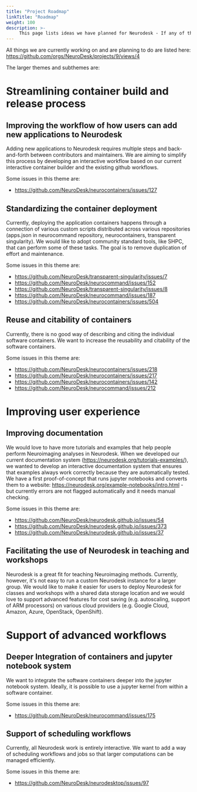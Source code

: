 ```yaml
---
title: "Project Roadmap"
linkTitle: "Roadmap"
weight: 100
description: >-
     This page lists ideas we have planned for Neurodesk - If any of these things sound exciting to you, get in touch and we help you to become a contributor.
---
```


All things we are currently working on and are planning to do are listed here: https://github.com/orgs/NeuroDesk/projects/9/views/4

The larger themes and subthemes are:


# Streamlining container build and release process
## Improving the workflow of how users can add new applications to Neurodesk
Adding new applications to Neurodesk requires multiple steps and back-and-forth between contributors and maintainers. We are aiming to simplify this process by developing an interactive workflow based on our current interactive container builder and the existing github workflows. 

Some issues in this theme are:
- https://github.com/NeuroDesk/neurocontainers/issues/127

## Standardizing the container deployment
Currently, deploying the application containers happens through a connection of various custom scripts distributed across various repositories (apps.json in neurocommand repository, neurocontainers, transparent singularity). 
We would like to adopt community standard tools, like SHPC, that can perform some of these tasks. The goal is to remove duplication of effort and maintenance. 

Some issues in this theme are:
- https://github.com/NeuroDesk/transparent-singularity/issues/7
- https://github.com/NeuroDesk/neurocommand/issues/152
- https://github.com/NeuroDesk/transparent-singularity/issues/8
- https://github.com/NeuroDesk/neurocommand/issues/187
- https://github.com/NeuroDesk/neurocontainers/issues/504

## Reuse and citability of containers
Currently, there is no good way of describing and citing the individual software containers. We want to increase the reusability and citability of the software containers.

Some issues in this theme are:
- https://github.com/NeuroDesk/neurocontainers/issues/218
- https://github.com/NeuroDesk/neurocontainers/issues/217
- https://github.com/NeuroDesk/neurocontainers/issues/142
- https://github.com/NeuroDesk/neurocommand/issues/212


# Improving user experience
## Improving documentation
We would love to have more tutorials and examples that help people perform Neuroimaging analyses in Neurodesk. When we developed our current documentation system (https://neurodesk.org/tutorials-examples/), we wanted to develop an interactive documentation system that ensures that examples always work correctly because they are automatically tested. We have a first proof-of-concept that runs jupyter notebooks and converts them to a website: https://neurodesk.org/example-notebooks/intro.html - but currently errors are not flagged automatically and it needs manual checking.

Some issues in this theme are:
- https://github.com/NeuroDesk/neurodesk.github.io/issues/54
- https://github.com/NeuroDesk/neurodesk.github.io/issues/373
- https://github.com/NeuroDesk/neurodesk.github.io/issues/37

## Facilitating the use of Neurodesk in teaching and workshops
Neurodesk is a great fit for teaching Neuroimaging methods. Currently, however, it's not easy to run a custom Neurodesk instance for a larger group. We would like to make it easier for users to deploy Neurodesk for classes and workshops with a shared data storage location and we would love to support advanced features for cost saving (e.g. autoscaling, support of ARM processors) on various cloud providers (e.g. Google Cloud, Amazon, Azure, OpenStack, OpenShift). 



# Support of advanced workflows
## Deeper Integration of containers and jupyter notebook system
We want to integrate the software containers deeper into the jupyter notebook system. Ideally, it is possible to use a jupyter kernel from within a software container.

Some issues in this theme are:
- https://github.com/NeuroDesk/neurocommand/issues/175


## Support of scheduling workflows
Currently, all Neurodesk work is entirely interactive. We want to add a way of scheduling workflows and jobs so that larger computations can be managed efficiently.

Some issues in this theme are:
- https://github.com/NeuroDesk/neurodesktop/issues/97
